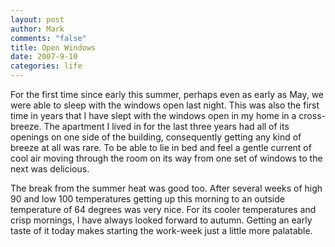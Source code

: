```yaml
--- 
layout: post
author: Mark
comments: "false"
title: Open Windows
date: 2007-9-10
categories: life
---
```

For the first time since early this summer, perhaps even as early as May, we were able to sleep with the windows open last night.  This was also the first time in years that I have slept with the windows open in my home in a cross-breeze.  The apartment I lived in for the last three years had all of its openings on one side of the building, consequently getting any kind of breeze at all was rare.  To be able to lie in bed and feel a gentle current of cool air moving through the room on its way from one set of windows to the next was delicious.

The break from the summer heat was good too.  After several weeks of high 90 and low 100 temperatures getting up this morning to an outside temperature of 64 degrees was very nice.  For its cooler temperatures and crisp mornings, I have always looked forward to autumn.  Getting an early taste of it today makes starting the work-week just a little more palatable.

